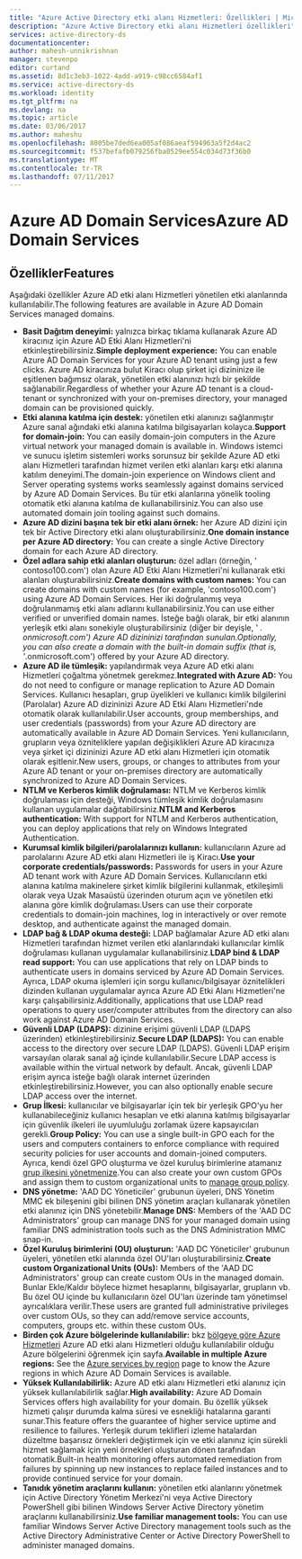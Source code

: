 ```yaml
---
title: "Azure Active Directory etki alanı Hizmetleri: Özellikleri | Microsoft Docs"
description: "Azure Active Directory etki alanı Hizmetleri özellikleri"
services: active-directory-ds
documentationcenter: 
author: mahesh-unnikrishnan
manager: stevenpo
editor: curtand
ms.assetid: 8d1c3eb3-1022-4add-a919-c98cc6584af1
ms.service: active-directory-ds
ms.workload: identity
ms.tgt_pltfrm: na
ms.devlang: na
ms.topic: article
ms.date: 03/06/2017
ms.author: maheshu
ms.openlocfilehash: 8005be7ded6ea005af086aeaf594963a5f2d4ac2
ms.sourcegitcommit: f537befafb079256fba0529ee554c034d73f36b0
ms.translationtype: MT
ms.contentlocale: tr-TR
ms.lasthandoff: 07/11/2017
---
```

# <a name="azure-ad-domain-services"></a><span data-ttu-id="51066-103">Azure AD Domain Services</span><span class="sxs-lookup"><span data-stu-id="51066-103">Azure AD Domain Services</span></span>
## <a name="features"></a><span data-ttu-id="51066-104">Özellikler</span><span class="sxs-lookup"><span data-stu-id="51066-104">Features</span></span>
<span data-ttu-id="51066-105">Aşağıdaki özellikler Azure AD etki alanı Hizmetleri yönetilen etki alanlarında kullanılabilir.</span><span class="sxs-lookup"><span data-stu-id="51066-105">The following features are available in Azure AD Domain Services managed domains.</span></span>

* <span data-ttu-id="51066-106">**Basit Dağıtım deneyimi:** yalnızca birkaç tıklama kullanarak Azure AD kiracınız için Azure AD Etki Alanı Hizmetleri'ni etkinleştirebilirsiniz.</span><span class="sxs-lookup"><span data-stu-id="51066-106">**Simple deployment experience:** You can enable Azure AD Domain Services for your Azure AD tenant using just a few clicks.</span></span> <span data-ttu-id="51066-107">Azure AD kiracınıza bulut Kiracı olup şirket içi dizininize ile eşitlenen bağımsız olarak, yönetilen etki alanınızı hızlı bir şekilde sağlanabilir.</span><span class="sxs-lookup"><span data-stu-id="51066-107">Regardless of whether your Azure AD tenant is a cloud-tenant or synchronized with your on-premises directory, your managed domain can be provisioned quickly.</span></span>
* <span data-ttu-id="51066-108">**Etki alanına katılma için destek:** yönetilen etki alanınızı sağlanmıştır Azure sanal ağındaki etki alanına katılma bilgisayarları kolayca.</span><span class="sxs-lookup"><span data-stu-id="51066-108">**Support for domain-join:** You can easily domain-join computers in the Azure virtual network your managed domain is available in.</span></span> <span data-ttu-id="51066-109">Windows istemci ve sunucu işletim sistemleri works sorunsuz bir şekilde Azure AD etki alanı Hizmetleri tarafından hizmet verilen etki alanları karşı etki alanına katılım deneyimi.</span><span class="sxs-lookup"><span data-stu-id="51066-109">The domain-join experience on Windows client and Server operating systems works seamlessly against domains serviced by Azure AD Domain Services.</span></span> <span data-ttu-id="51066-110">Bu tür etki alanlarına yönelik tooling otomatik etki alanına katılma de kullanabilirsiniz.</span><span class="sxs-lookup"><span data-stu-id="51066-110">You can also use automated domain join tooling against such domains.</span></span>
* <span data-ttu-id="51066-111">**Azure AD dizini başına tek bir etki alanı örnek:** her Azure AD dizini için tek bir Active Directory etki alanı oluşturabilirsiniz.</span><span class="sxs-lookup"><span data-stu-id="51066-111">**One domain instance per Azure AD directory:** You can create a single Active Directory domain for each Azure AD directory.</span></span>
* <span data-ttu-id="51066-112">**Özel adlara sahip etki alanları oluşturun:** özel adları (örneğin, ' contoso100.com') olan Azure AD Etki Alanı Hizmetleri'ni kullanarak etki alanları oluşturabilirsiniz.</span><span class="sxs-lookup"><span data-stu-id="51066-112">**Create domains with custom names:** You can create domains with custom names (for example, 'contoso100.com') using Azure AD Domain Services.</span></span> <span data-ttu-id="51066-113">Her iki doğrulanmış veya doğrulanmamış etki alanı adlarını kullanabilirsiniz.</span><span class="sxs-lookup"><span data-stu-id="51066-113">You can use either verified or unverified domain names.</span></span> <span data-ttu-id="51066-114">İsteğe bağlı olarak, bir etki alanının yerleşik etki alanı sonekiyle oluşturabilirsiniz (diğer bir deyişle, ' *. onmicrosoft.com') Azure AD dizininizi tarafından sunulan.</span><span class="sxs-lookup"><span data-stu-id="51066-114">Optionally, you can also create a domain with the built-in domain suffix (that is, '*.onmicrosoft.com') offered by your Azure AD directory.</span></span>
* <span data-ttu-id="51066-115">**Azure AD ile tümleşik:** yapılandırmak veya Azure AD etki alanı Hizmetleri çoğaltma yönetmek gerekmez.</span><span class="sxs-lookup"><span data-stu-id="51066-115">**Integrated with Azure AD:** You do not need to configure or manage replication to Azure AD Domain Services.</span></span> <span data-ttu-id="51066-116">Kullanıcı hesapları, grup üyelikleri ve kullanıcı kimlik bilgilerini (Parolalar) Azure AD dizininizi Azure AD Etki Alanı Hizmetleri'nde otomatik olarak kullanılabilir.</span><span class="sxs-lookup"><span data-stu-id="51066-116">User accounts, group memberships, and user credentials (passwords) from your Azure AD directory are automatically available in Azure AD Domain Services.</span></span> <span data-ttu-id="51066-117">Yeni kullanıcıların, grupların veya özniteliklere yapılan değişiklikleri Azure AD kiracınıza veya şirket içi dizininizi Azure AD etki alanı Hizmetleri için otomatik olarak eşitlenir.</span><span class="sxs-lookup"><span data-stu-id="51066-117">New users, groups, or changes to attributes from your Azure AD tenant or your on-premises directory are automatically synchronized to Azure AD Domain Services.</span></span>
* <span data-ttu-id="51066-118">**NTLM ve Kerberos kimlik doğrulaması:** NTLM ve Kerberos kimlik doğrulaması için desteği, Windows tümleşik kimlik doğrulamasını kullanan uygulamalar dağıtabilirsiniz.</span><span class="sxs-lookup"><span data-stu-id="51066-118">**NTLM and Kerberos authentication:** With support for NTLM and Kerberos authentication, you can deploy applications that rely on Windows Integrated Authentication.</span></span>
* <span data-ttu-id="51066-119">**Kurumsal kimlik bilgileri/parolalarınızı kullanın:** kullanıcıların Azure ad parolalarını Azure AD etki alanı Hizmetleri ile iş Kiracı.</span><span class="sxs-lookup"><span data-stu-id="51066-119">**Use your corporate credentials/passwords:** Passwords for users in your Azure AD tenant work with Azure AD Domain Services.</span></span> <span data-ttu-id="51066-120">Kullanıcıların etki alanına katılma makinelere şirket kimlik bilgilerini kullanmak, etkileşimli olarak veya Uzak Masaüstü üzerinden oturum açın ve yönetilen etki alanına göre kimlik doğrulaması.</span><span class="sxs-lookup"><span data-stu-id="51066-120">Users can use their corporate credentials to domain-join machines, log in interactively or over remote desktop, and authenticate against the managed domain.</span></span>
* <span data-ttu-id="51066-121">**LDAP bağ & LDAP okuma desteği:** LDAP bağlamalar Azure AD etki alanı Hizmetleri tarafından hizmet verilen etki alanlarındaki kullanıcılar kimlik doğrulaması kullanan uygulamalar kullanabilirsiniz.</span><span class="sxs-lookup"><span data-stu-id="51066-121">**LDAP bind & LDAP read support:** You can use applications that rely on LDAP binds to authenticate users in domains serviced by Azure AD Domain Services.</span></span> <span data-ttu-id="51066-122">Ayrıca, LDAP okuma işlemleri için sorgu kullanıcı/bilgisayar öznitelikleri dizinden kullanan uygulamalar ayrıca Azure AD Etki Alanı Hizmetleri'ne karşı çalışabilirsiniz.</span><span class="sxs-lookup"><span data-stu-id="51066-122">Additionally, applications that use LDAP read operations to query user/computer attributes from the directory can also work against Azure AD Domain Services.</span></span>
* <span data-ttu-id="51066-123">**Güvenli LDAP (LDAPS):** dizinine erişimi güvenli LDAP (LDAPS üzerinden) etkinleştirebilirsiniz.</span><span class="sxs-lookup"><span data-stu-id="51066-123">**Secure LDAP (LDAPS):** You can enable access to the directory over secure LDAP (LDAPS).</span></span> <span data-ttu-id="51066-124">Güvenli LDAP erişim varsayılan olarak sanal ağ içinde kullanılabilir.</span><span class="sxs-lookup"><span data-stu-id="51066-124">Secure LDAP access is available within the virtual network by default.</span></span> <span data-ttu-id="51066-125">Ancak, güvenli LDAP erişim ayrıca isteğe bağlı olarak internet üzerinden etkinleştirebilirsiniz.</span><span class="sxs-lookup"><span data-stu-id="51066-125">However, you can also optionally enable secure LDAP access over the internet.</span></span>
* <span data-ttu-id="51066-126">**Grup İlkesi:** kullanıcılar ve bilgisayarlar için tek bir yerleşik GPO'yu her kullanabileceğiniz kullanıcı hesapları ve etki alanına katılmış bilgisayarlar için güvenlik ilkeleri ile uyumluluğu zorlamak üzere kapsayıcıları gerekli.</span><span class="sxs-lookup"><span data-stu-id="51066-126">**Group Policy:** You can use a single built-in GPO each for the users and computers containers to enforce compliance with required security policies for user accounts and domain-joined computers.</span></span> <span data-ttu-id="51066-127">Ayrıca, kendi özel GPO oluşturma ve özel kuruluş birimlerine atamanız [grup ilkesini yönetmenize](active-directory-ds-admin-guide-administer-group-policy.md).</span><span class="sxs-lookup"><span data-stu-id="51066-127">You can also create your own custom GPOs and assign them to custom organizational units to [manage group policy](active-directory-ds-admin-guide-administer-group-policy.md).</span></span>
* <span data-ttu-id="51066-128">**DNS yönetme:** 'AAD DC Yöneticiler' grubunun üyeleri, DNS Yönetim MMC ek bileşenini gibi bilinen DNS yönetim araçları kullanarak yönetilen etki alanınız için DNS yönetebilir.</span><span class="sxs-lookup"><span data-stu-id="51066-128">**Manage DNS:** Members of the 'AAD DC Administrators' group can manage DNS for your managed domain using familiar DNS administration tools such as the DNS Administration MMC snap-in.</span></span>
* <span data-ttu-id="51066-129">**Özel Kuruluş birimlerini (OU) oluşturun:** 'AAD DC Yöneticiler' grubunun üyeleri, yönetilen etki alanında özel OU'ları oluşturabilirsiniz.</span><span class="sxs-lookup"><span data-stu-id="51066-129">**Create custom Organizational Units (OUs):** Members of the 'AAD DC Administrators' group can create custom OUs in the managed domain.</span></span> <span data-ttu-id="51066-130">Bunlar Ekle/Kaldır böylece hizmet hesaplarını, bilgisayarlar, grupların vb. Bu özel OU içinde bu kullanıcıların özel OU'ları üzerinde tam yönetimsel ayrıcalıklara verilir.</span><span class="sxs-lookup"><span data-stu-id="51066-130">These users are granted full administrative privileges over custom OUs, so they can add/remove service accounts, computers, groups etc. within these custom OUs.</span></span>
* <span data-ttu-id="51066-131">**Birden çok Azure bölgelerinde kullanılabilir:** bkz [bölgeye göre Azure Hizmetleri](https://azure.microsoft.com/regions/#services/) Azure AD etki alanı Hizmetleri olduğu kullanılabilir olduğu Azure bölgelerini öğrenmek için sayfa.</span><span class="sxs-lookup"><span data-stu-id="51066-131">**Available in multiple Azure regions:** See the [Azure services by region](https://azure.microsoft.com/regions/#services/) page to know the Azure regions in which Azure AD Domain Services is available.</span></span>
* <span data-ttu-id="51066-132">**Yüksek Kullanılabilirlik:** Azure AD etki alanı Hizmetleri etki alanınız için yüksek kullanılabilirlik sağlar.</span><span class="sxs-lookup"><span data-stu-id="51066-132">**High availability:** Azure AD Domain Services offers high availability for your domain.</span></span> <span data-ttu-id="51066-133">Bu özellik yüksek hizmeti çalışır durumda kalma süresi ve esnekliği hatalarına garanti sunar.</span><span class="sxs-lookup"><span data-stu-id="51066-133">This feature offers the guarantee of higher service uptime and resilience to failures.</span></span> <span data-ttu-id="51066-134">Yerleşik durum teklifleri izleme hatalardan düzeltme başarısız örnekleri değiştirmek için ve etki alanınız için sürekli hizmet sağlamak için yeni örnekleri oluşturan dönen tarafından otomatik.</span><span class="sxs-lookup"><span data-stu-id="51066-134">Built-in health monitoring offers automated remediation from failures by spinning up new instances to replace failed instances and to provide continued service for your domain.</span></span>
* <span data-ttu-id="51066-135">**Tanıdık yönetim araçlarını kullanın:** yönetilen etki alanlarını yönetmek için Active Directory Yönetim Merkezi'ni veya Active Directory PowerShell gibi bilinen Windows Server Active Directory yönetim araçlarını kullanabilirsiniz.</span><span class="sxs-lookup"><span data-stu-id="51066-135">**Use familiar management tools:** You can use familiar Windows Server Active Directory management tools such as the Active Directory Administrative Center or Active Directory PowerShell to administer managed domains.</span></span>
